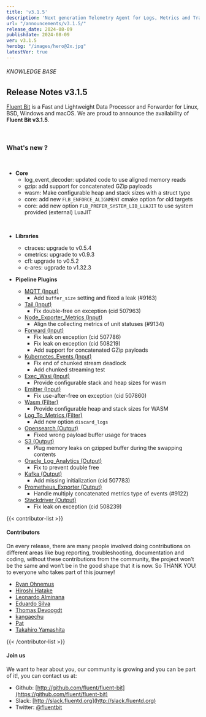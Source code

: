 ```yaml
---
title: 'v3.1.5'
description: 'Next generation Telemetry Agent for Logs, Metrics and Traces. '
url: "/announcements/v3.1.5/"
release_date: 2024-08-09
publishdate: 2024-08-09
ver: v3.1.5
herobg: "/images/hero@2x.jpg"
latestVer: true
---
```


###### KNOWLEDGE BASE

## Release Notes v3.1.5

[Fluent Bit](https://fluentbit.io) is a Fast and Lightweight Data Processor and Forwarder for Linux, BSD, Windows and macOS. We are proud to announce the availability of **Fluent Bit v3.1.5**.

<br>

### What's new ?

<br>

 - __Core__
   - log_event_decoder: updated code to use aligned memory reads
   - gzip: add support for concatenated GZip payloads
   - wasm: Make configurable heap and stack sizes with a struct type
   - core: add new `FLB_ENFORCE_ALIGNMENT` cmake option for old targets
   - core: add new option `FLB_PREFER_SYSTEM_LIB_LUAJIT` to use system provided (external) LuaJIT

<br>

 - __Libraries__
   - ctraces: upgrade to v0.5.4
   - cmetrics: upgrade to v0.9.3
   - cfl: upgrade to v0.5.2
   - c-ares: ugprade to v1.32.3

 - __Pipeline Plugins__
   - [MQTT (Input)](https://docs.fluentbit.io/manual/pipeline/inputs/mqtt/)
      - Add `buffer_size` setting and fixed a leak (#9163)
   - [Tail (Input)](https://docs.fluentbit.io/manual/pipeline/inputs/tail/)
      - Fix double-free on exception (cid 507963)
   - [Node_Exporter_Metrics (Input)](https://docs.fluentbit.io/manual/pipeline/inputs/node_exporter_metrics/)
      - Align the collecting metrics of unit statuses (#9134)
   - [Forward (Input)](https://docs.fluentbit.io/manual/pipeline/inputs/forward/)
      - Fix leak on exception (cid 507786)
      - Fix leak on exception (cid 508219)
      - Add support for concatenated GZip payloads
   - [Kubernetes_Events (Input)](https://docs.fluentbit.io/manual/pipeline/inputs/kubernetes_events/)
      - Fix end of chunked stream deadlock
      - Add chunked streaming test
   - [Exec_Wasi (Input)](https://docs.fluentbit.io/manual/pipeline/inputs/exec_wasi/)
      - Provide configurable stack and heap sizes for wasm
   - [Emitter (Input)](https://docs.fluentbit.io/manual/pipeline/inputs/emitter/)
      - Fix use-after-free on exception (cid 507860)
   - [Wasm (Filter)](https://docs.fluentbit.io/manual/pipeline/filters/wasm/)
      - Provide configurable heap and stack sizes for WASM
   - [Log_To_Metrics (Filter)](https://docs.fluentbit.io/manual/pipeline/filters/log_to_metrics/)
      - Add new option `discard_logs`
   - [Opensearch (Output)](https://docs.fluentbit.io/manual/pipeline/outputs/opensearch/)
      - Fixed wrong payload buffer usage for traces
   - [S3 (Output)](https://docs.fluentbit.io/manual/pipeline/outputs/s3/)
      - Plug memory leaks on gzipped buffer during the swapping contents
   - [Oracle_Log_Analytics (Output)](https://docs.fluentbit.io/manual/pipeline/outputs/oracle_log_analytics/)
      - Fix to prevent double free
   - [Kafka (Output)](https://docs.fluentbit.io/manual/pipeline/outputs/kafka/)
      - Add missing initialization (cid 507783)
   - [Prometheus_Exporter (Output)](https://docs.fluentbit.io/manual/pipeline/outputs/prometheus_exporter/)
      - Handle multiply concatenated metrics type of events (#9122)
   - [Stackdriver (Output)](https://docs.fluentbit.io/manual/pipeline/outputs/stackdriver/)
      - Fix leak on exception (cid 508239)

{{< contributor-list >}}

#### Contributors

On every release, there are many people involved doing contributions on different areas like bug reporting, troubleshooting, documentation and coding, without these contributions from the community, the project won’t be the same and won’t be in the good shape that it is now. So THANK YOU! to everyone who takes part of this journey!

- [Ryan Ohnemus](https://github.com/ryanohnemus)
- [Hiroshi Hatake](https://github.com/cosmo0920)
- [Leonardo Alminana](https://github.com/leonardo-albertovich)
- [Eduardo Silva](https://github.com/edsiper)
- [Thomas Devoogdt](https://github.com/ThomasDevoogdt)
- [kangaechu](https://github.com/kangaechu)
- [Pat](https://github.com/patrick-stephens)
- [Takahiro Yamashita](https://github.com/nokute78)

{{< /contributor-list >}}

#### Join us

We want to hear about you, our community is growing and you can be part of it!, you can contact us at:

* Github: [http://github.com/fluent/fluent-bit](https://github.com/fluent/fluent-bit)
* Slack: [http://slack.fluentd.org](http://slack.fluentd.org)
* Twitter: [@fluentbit](https://twitter.com/fluentbit)
